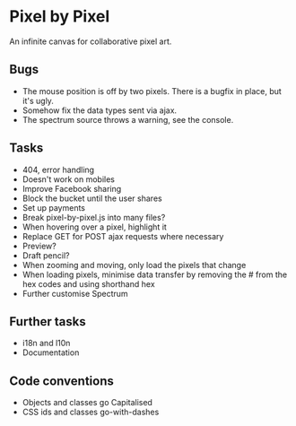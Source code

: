 Pixel by Pixel
==============
An infinite canvas for collaborative pixel art.

Bugs
----
* The mouse position is off by two pixels. There is a bugfix in place, but it's ugly.
* Somehow fix the data types sent via ajax.
* The spectrum source throws a warning, see the console.

Tasks
-----
* 404, error handling
* Doesn't work on mobiles
* Improve Facebook sharing
* Block the bucket until the user shares
* Set up payments
* Break pixel-by-pixel.js into many files?
* When hovering over a pixel, highlight it
* Replace GET for POST ajax requests where necessary
* Preview?
* Draft pencil?
* When zooming and moving, only load the pixels that change
* When loading pixels, minimise data transfer by removing the # from the hex codes and using shorthand hex
* Further customise Spectrum

Further tasks
-------------
* i18n and l10n
* Documentation

Code conventions
----------------
* Objects and classes go Capitalised
* CSS ids and classes go-with-dashes